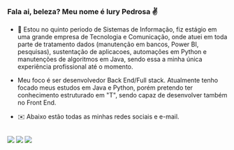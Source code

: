 ### Fala ai, beleza? Meu nome é Iury Pedrosa ✌️

 - 🔭 Estou no quinto periodo de Sistemas de Informação, fiz estágio em uma grande empresa de Tecnologia e Comunicação, onde atuei em toda parte de tratamento dados (manutenção em bancos, Power BI, pesquisas), sustentação de aplicacoes, automações em Python e manutenções de algoritmos em Java, sendo essa a minha única experiência profissional até o momento.
 - Meu foco é ser desenvolvedor Back End/Full stack. Atualmente tenho focado meus estudos em Java e Python, porém pretendo ter conhecimento estruturado em "T", sendo capaz de desenvolver também no Front End.

   
 - ✉️ Abaixo estão todas as minhas redes sociais e e-mail.
  
  ##
  
  <div> 
  <a href="https://www.instagram.com/iuryppedrosa" target="_blank"><img src="https://img.shields.io/badge/-Instagram-%23E4405F?style=for-the-badge&logo=instagram&logoColor=white" target="_blank"></a> 
  <a href = "mailto:iurypedrosa@gmail.com"><img src="https://img.shields.io/badge/-Gmail-%23333?style=for-the-badge&logo=gmail&logoColor=white" target="_blank"></a>
  <a href="https://www.linkedin.com/in/iuryppedrosa" target="_blank"><img src="https://img.shields.io/badge/-LinkedIn-%230077B5?style=for-the-badge&logo=linkedin&logoColor=white" target="_blank"></a> 
</div>

